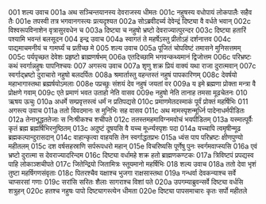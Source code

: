 001	शल्य उवाच
001a	अथ सञ्चिन्तयानस्य देवराजस्य धीमतः
001c	नहुषस्य वधोपायं लोकपालैः सहैव तैः
001e	तपस्वी तत्र भगवानगस्त्यः प्रत्यदृश्यत
002a	सोऽब्रवीदर्च्य देवेन्द्रं दिष्ट्या वै वर्धते भवान्
002c	विश्वरूपविनाशेन वृत्रासुरवधेन च
003a	दिष्ट्या च नहुषो भ्रष्टो देवराज्यात्पुरन्दर
003c	दिष्ट्या हतारिं पश्यामि भवन्तं बलसूदन
004	इन्द्र उवाच
004a	स्वागतं ते महर्षेऽस्तु प्रीतोऽहं दर्शनात्तव
004c	पाद्यमाचमनीयं च गामर्घ्यं च प्रतीच्छ मे
005	शल्य उवाच
005a	पूजितं चोपविष्टं तमासने मुनिसत्तमम्
005c	पर्यपृच्छत देवेशः प्रहृष्टो ब्राह्मणर्षभम्
006a	एतदिच्छामि भगवन्कथ्यमानं द्विजोत्तम
006c	परिभ्रष्टः कथं स्वर्गान्नहुषः पापनिश्चयः
007	अगस्त्य उवाच
007a	शृणु शक्र प्रियं वाक्यं यथा राजा दुरात्मवान्
007c	स्वर्गाद्भ्रष्टो दुराचारो नहुषो बलदर्पितः
008a	श्रमार्तास्तु वहन्तस्तं नहुषं पापकारिणम्
008c	देवर्षयो महाभागास्तथा ब्रह्मर्षयोऽमलाः
008e	पप्रच्छुः संशयं देव नहुषं जयतां वर
009a	य इमे ब्रह्मणा प्रोक्ता मन्त्रा वै प्रोक्षणे गवाम्
009c	एते प्रमाणं भवत उताहो नेति वासव
009e	नहुषो नेति तानाह तमसा मूढचेतनः
010	ऋषय ऊचुः
010a	अधर्मे सम्प्रवृत्तस्त्वं धर्मं न प्रतिपद्यसे
010c	प्रमाणमेतदस्माकं पूर्वं प्रोक्तं महर्षिभिः
011	अगस्त्य उवाच
011a	ततो विवदमानः स मुनिभिः सह वासव
011c	अथ मामस्पृशन्मूर्ध्नि पादेनाधर्मपीडितः
012a	तेनाभूद्धततेजाः स निःश्रीकश्च शचीपते
012c	ततस्तमहमाविग्नमवोचं भयपीडितम्
013a	यस्मात्पूर्वैः कृतं ब्रह्म ब्रह्मर्षिभिरनुष्ठितम्
013c	अदुष्टं दूषयसि वै यच्च मूर्ध्न्यस्पृशः पदा
014a	यच्चापि त्वमृषीन्मूढ ब्रह्मकल्पान्दुरासदान्
014c	वाहान्कृत्वा वाहयसि तेन स्वर्गाद्धतप्रभः
015a	ध्वंस पाप परिभ्रष्टः क्षीणपुण्यो महीतलम्
015c	दश वर्षसहस्राणि सर्परूपधरो महान्
015e	विचरिष्यसि पूर्णेषु पुनः स्वर्गमवाप्स्यसि
016a	एवं भ्रष्टो दुरात्मा स देवराज्यादरिन्दम
016c	दिष्ट्या वर्धामहे शक्र हतो ब्राह्मणकण्टकः
017a	त्रिविष्टपं प्रपद्यस्व पाहि लोकाञ्शचीपते
017c	जितेन्द्रियो जितामित्रः स्तूयमानो महर्षिभिः
018	शल्य उवाच
018a	ततो देवा भृशं तुष्टा महर्षिगणसंवृताः
018c	पितरश्चैव यक्षाश्च भुजगा राक्षसास्तथा
019a	गन्धर्वा देवकन्याश्च सर्वे चाप्सरसां गणाः
019c	सरांसि सरितः शैलाः सागराश्च विशां पते
020a	उपगम्याब्रुवन्सर्वे दिष्ट्या वर्धसि शत्रुहन्
020c	हतश्च नहुषः पापो दिष्ट्यागस्त्येन धीमता
020e	दिष्ट्या पापसमाचारः कृतः सर्पो महीतले
